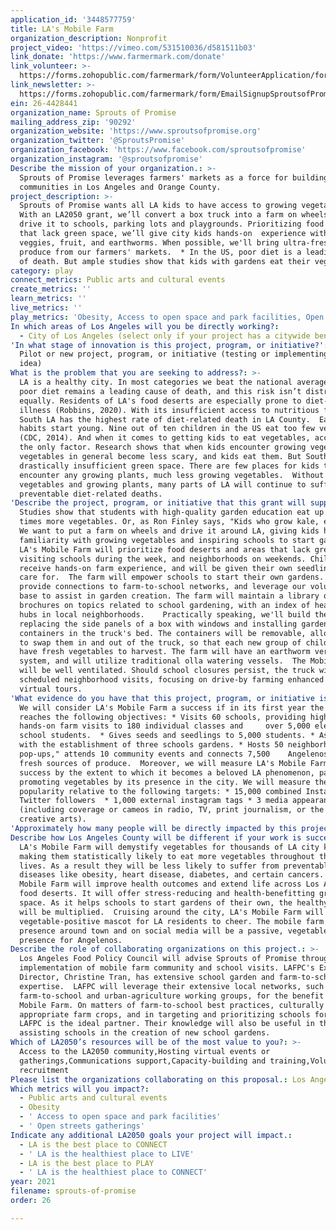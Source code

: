 ```yaml
---
application_id: '3448577759'
title: LA's Mobile Farm
organization_description: Nonprofit
project_video: 'https://vimeo.com/531510036/d581511b03'
link_donate: 'https://www.farmermark.com/donate'
link_volunteer: >-
  https://forms.zohopublic.com/farmermark/form/VolunteerApplication/formperma/TRqESrm8dYehx1o4LCK-1vkU0Vh6tY8LJmhAaPKD9J4
link_newsletter: >-
  https://forms.zohopublic.com/farmermark/form/EmailSignupSproutsofPromise/formperma/DrdGg7INguAgV8MgPWO1Ud4IITB1DNT2S8dIHkiWSDE
ein: 26-4428441
organization_name: Sprouts of Promise
mailing_address_zip: '90292'
organization_website: 'https://www.sproutsofpromise.org'
organization_twitter: '@SproutsPromise'
organization_facebook: 'https://www.facebook.com/sproutsofpromise'
organization_instagram: '@sproutsofpromise'
Describe the mission of your organization.: >-
  Sprouts of Promise leverages farmers' markets as a force for building healthy
  communities in Los Angeles and Orange County.
project_description: >-
  Sprouts of Promise wants all LA kids to have access to growing vegetables!
  With an LA2050 grant, we’ll convert a box truck into a farm on wheels and
  drive it to schools, parking lots and playgrounds. Prioritizing food deserts
  that lack green space, we’ll give city kids hands-on  experience with growing
  veggies, fruit, and earthworms. When possible, we'll bring ultra-fresh excess
  produce from our farmers' markets.  * In the US, poor diet is a leading cause
  of death. But ample studies show that kids with gardens eat their vegetables.
category: play
connect_metrics: Public arts and cultural events
create_metrics: ''
learn_metrics: ''
live_metrics: ''
play_metrics: 'Obesity, Access to open space and park facilities, Open streets gatherings'
In which areas of Los Angeles will you be directly working?:
  - City of Los Angeles (select only if your project has a citywide benefit)
'In what stage of innovation is this project, program, or initiative?': >-
  Pilot or new project, program, or initiative (testing or implementing a new
  idea)
What is the problem that you are seeking to address?: >-
  LA is a healthy city. In most categories we beat the national averages. But
  poor diet remains a leading cause of death, and this risk isn’t distributed
  equally. Residents of LA's food deserts are especially prone to diet-related
  illness (Robbins, 2020). With its insufficient access to nutritious food,
  South LA has the highest rate of diet-related death in LA County.  Eating
  habits start young. Nine out of ten children in the US eat too few vegetables
  (CDC, 2014). And when it comes to getting kids to eat vegetables, access isn't
  the only factor. Research shows that when kids encounter growing vegetables,
  vegetables in general become less scary, and kids eat them. But South LA has
  drastically insufficient green space. There are few places for kids to
  encounter any growing plants, much less growing vegetables.  Without access to
  vegetables and growing plants, many parts of LA will continue to suffer from
  preventable diet-related deaths.
'Describe the project, program, or initiative that this grant will support to address the problem identified.': >-
  Studies show that students with high-quality garden education eat up to three
  times more vegetables. Or, as Ron Finley says, "Kids who grow kale, eat kale."
  We want to put a farm on wheels and drive it around LA, giving kids hands-on
  familiarity with growing vegetables and inspiring schools to start gardens. 
  LA's Mobile Farm will prioritize food deserts and areas that lack green space,
  visiting schools during the week, and neighborhoods on weekends. Children will
  receive hands-on farm experience, and will be given their own seedlings to
  care for.  The farm will empower schools to start their own gardens. We'll
  provide connections to farm-to-school networks, and leverage our volunteer
  base to assist in garden creation. The farm will maintain a library of
  brochures on topics related to school gardening, with an index of healthy food
  hubs in local neighborhoods.    Practically speaking, we'll build the farm by
  replacing the side panels of a box with windows and installing garden
  containers in the truck's bed. The containers will be removable, allowing us
  to swap them in and out of the truck, so that each new group of children will
  have fresh vegetables to harvest. The farm will have an earthworm vermicompost
  system, and will utilize traditional olla watering vessels.  The Mobile Farm
  will be well ventilated. Should school closures persist, the truck will make
  scheduled neighborhood visits, focusing on drive-by farming enhanced with
  virtual tours.
'What evidence do you have that this project, program, or initiative is or will be successful, and how will you define and measure success?': >-
  We will consider LA's Mobile Farm a success if in its first year the farm
  reaches the following objectives: * Visits 60 schools, providing high-quality,
  hands-on farm visits to 180 individual classes and     over 5,000 elementary
  school students.  * Gives seeds and seedlings to 5,000 students. * Assists
  with the establishment of three schools gardens. * Hosts 50 neighborhood "farm
  pop-ups," attends 10 community events and connects 7,500    Angelenos with
  fresh sources of produce.  Moreover, we will measure LA's Mobile Farm's
  success by the extent to which it becomes a beloved LA phenomenon, passively
  promoting vegetables by its presence in the city. We will measure the farm's
  popularity relative to the following targets: * 15,000 combined Instagram and
  Twitter followers  * 1,000 external instagram tags * 3 media appearances
  (including coverage or cameos in radio, TV, print journalism, or the    
  creative arts).
'Approximately how many people will be directly impacted by this project, program, or initiative?': '6000'
Describe how Los Angeles County will be different if your work is successful.: >-
  LA's Mobile Farm will demystify vegetables for thousands of LA city kids,
  making them statistically likely to eat more vegetables throughout their
  lives. As a result they will be less likely to suffer from preventable
  diseases like obesity, heart disease, diabetes, and certain cancers. LA's
  Mobile Farm will improve health outcomes and extend life across Los Angeles
  food deserts. It will offer stress-reducing and health-benefitting green
  space. As it helps schools to start gardens of their own, the healthy benefits
  will be multiplied.  Cruising around the city, LA's Mobile Farm will be a
  vegetable-positive mascot for LA residents to cheer. The mobile farm's
  presence around town and on social media will be a passive, vegetable-positive
  presence for Angelenos.
Describe the role of collaborating organizations on this project.: >-
  Los Angeles Food Policy Council will advise Sprouts of Promise throughout the
  implementation of mobile farm community and school visits. LAFPC's Executive
  Director, Christine Tran, has extensive school garden and farm-to-school
  expertise.  LAFPC will leverage their extensive local networks, such as their
  farm-to-school and urban-agriculture working groups, for the benefit of LA's
  Mobile Farm. On matters of farm-to-school best practices, culturally
  appropriate farm crops, and in targeting and prioritizing schools for visits,
  LAFPC is the ideal partner. Their knowledge will also be useful in the area of
  assisting schools in the creation of new school gardens.
Which of LA2050’s resources will be of the most value to you?: >-
  Access to the LA2050 community,Hosting virtual events or
  gatherings,Communications support,Capacity-building and training,Volunteer
  recruitment
Please list the organizations collaborating on this proposal.: Los Angeles Food Policy Council
Which metrics will you impact?:
  - Public arts and cultural events
  - Obesity
  - ' Access to open space and park facilities'
  - ' Open streets gatherings'
Indicate any additional LA2050 goals your project will impact.:
  - LA is the best place to CONNECT
  - ' LA is the healthiest place to LIVE'
  - LA is the best place to PLAY
  - ' LA is the healthiest place to CONNECT'
year: 2021
filename: sprouts-of-promise
order: 26

---
```


